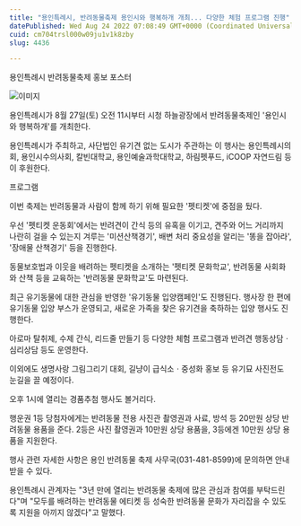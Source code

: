 ```yaml
---
title: "용인특례시, 반려동물축제 용인시와 행복하개 개최... 다양한 체험 프로그램 진행"
datePublished: Wed Aug 24 2022 07:08:49 GMT+0000 (Coordinated Universal Time)
cuid: cm704trsl000w09ju1v1k8zby
slug: 4436

---
```



용인특례시 반려동물축제 홍보 포스터

![이미지](https://cdn.hashnode.com/res/hashnode/image/upload/v1739257192373/c3064519-5aa6-480c-9394-9cfbd5785792.jpeg)

용인특례시가 8월 27일(토) 오전 11시부터 시청 하늘광장에서 반려동물축제인 '용인시와 행복하개'를 개최한다.

용인특례시가 주최하고, 사단법인 유기견 없는 도시가 주관하는 이 행사는 용인특례시의회, 용인시수의사회, 칼빈대학교, 용인예술과학대학교, 하림펫푸드, iCOOP 자연드림 등이 후원한다.

프로그램

이번 축제는 반려동물과 사람이 함께 하기 위해 필요한 '펫티켓'에 중점을 뒀다.

우선 '펫티켓 운동회'에서는 반려견이 간식 등의 유혹을 이기고, 견주와 어느 거리까지 나란히 걸을 수 있는지 겨루는 '미션산책경기', 배변 처리 중요성을 알리는 '똥을 잡아라', '장애물 산책경기' 등을 진행한다.

동물보호법과 이웃을 배려하는 펫티켓을 소개하는 '펫티켓 문화학교', 반려동물 사회화와 산책 등을 교육하는 '반려동물 문화학교'도 마련된다.

최근 유기동물에 대한 관심을 반영한 '유기동물 입양캠페인'도 진행된다. 행사장 한 편에 유기동물 입양 부스가 운영되고, 새로운 가족을 찾은 유기견을 축하하는 입양 행사도 진행한다.

아로마 탈취제, 수제 간식, 리드줄 만들기 등 다양한 체험 프로그램과 반려견 행동상담ㆍ심리상담 등도 운영한다.

이외에도 생명사랑 그림그리기 대회, 길냥이 급식소ㆍ중성화 홍보 등 유기묘 사진전도 눈길을 끌 예정이다.

오후 1시에 열리는 경품추첨 행사도 볼거리다.

행운권 1등 당첨자에게는 반려동물 전용 사진관 촬영권과 사료, 방석 등 20만원 상당 반려동물 용품을 준다. 2등은 사진 촬영권과 10만원 상당 용품을, 3등에겐 10만원 상당 용품을 지원한다.

행사 관련 자세한 사항은 용인 반려동물 축제 사무국(031-481-8599)에 문의하면 안내받을 수 있다.

용인특례시 관계자는 "3년 만에 열리는 반려동물 축제에 많은 관심과 참여를 부탁드린다"며 "모두를 배려하는 반려동물 에티켓 등 성숙한 반려동물 문화가 자리잡을 수 있도록 지원을 아끼지 않겠다"고 말했다.